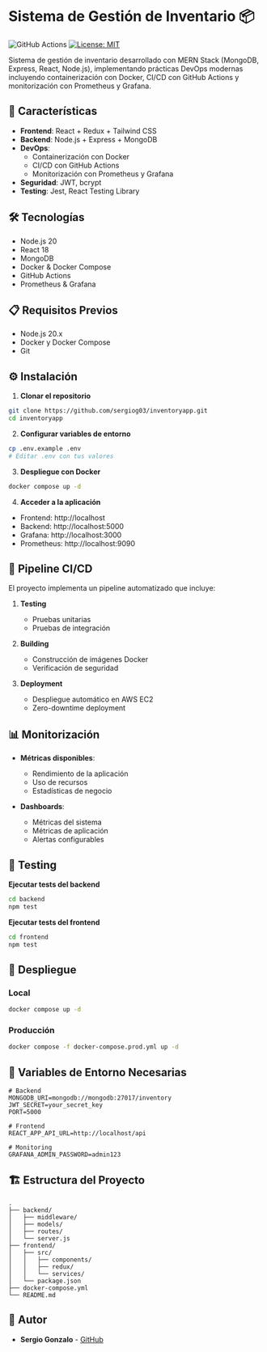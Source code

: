 # Sistema de Gestión de Inventario 📦

![GitHub Actions](https://github.com/[usuario]/[repo]/workflows/CI/CD%20Pipeline/badge.svg)
[![License: MIT](https://img.shields.io/badge/License-MIT-yellow.svg)](https://opensource.org/licenses/MIT)

Sistema de gestión de inventario desarrollado con MERN Stack (MongoDB, Express, React, Node.js), implementando prácticas DevOps modernas incluyendo containerización con Docker, CI/CD con GitHub Actions y monitorización con Prometheus y Grafana.

## 🚀 Características

- **Frontend**: React + Redux + Tailwind CSS
- **Backend**: Node.js + Express + MongoDB
- **DevOps**:
  - Containerización con Docker
  - CI/CD con GitHub Actions
  - Monitorización con Prometheus y Grafana
- **Seguridad**: JWT, bcrypt
- **Testing**: Jest, React Testing Library

## 🛠️ Tecnologías

- Node.js 20
- React 18
- MongoDB
- Docker & Docker Compose
- GitHub Actions
- Prometheus & Grafana

## 📋 Requisitos Previos

- Node.js 20.x
- Docker y Docker Compose
- Git

## ⚙️ Instalación

1. **Clonar el repositorio**
```bash
git clone https://github.com/sergiog03/inventoryapp.git
cd inventoryapp
```

2. **Configurar variables de entorno**
```bash
cp .env.example .env
# Editar .env con tus valores
```

3. **Despliegue con Docker**
```bash
docker compose up -d
```

4. **Acceder a la aplicación**
- Frontend: http://localhost
- Backend: http://localhost:5000
- Grafana: http://localhost:3000
- Prometheus: http://localhost:9090

## 🔄 Pipeline CI/CD

El proyecto implementa un pipeline automatizado que incluye:

1. **Testing**
   - Pruebas unitarias
   - Pruebas de integración

2. **Building**
   - Construcción de imágenes Docker
   - Verificación de seguridad

3. **Deployment**
   - Despliegue automático en AWS EC2
   - Zero-downtime deployment

## 📊 Monitorización

- **Métricas disponibles**:
  - Rendimiento de la aplicación
  - Uso de recursos
  - Estadísticas de negocio

- **Dashboards**:
  - Métricas del sistema
  - Métricas de aplicación
  - Alertas configurables

## 🧪 Testing

**Ejecutar tests del backend**
```bash
cd backend
npm test
```

**Ejecutar tests del frontend**
```bash
cd frontend
npm test
```

## 🚀 Despliegue

### Local
```bash
docker compose up -d
```

### Producción
```bash
docker compose -f docker-compose.prod.yml up -d
```


## 🔑 Variables de Entorno Necesarias

```env
# Backend
MONGODB_URI=mongodb://mongodb:27017/inventory
JWT_SECRET=your_secret_key
PORT=5000

# Frontend
REACT_APP_API_URL=http://localhost/api

# Monitoring
GRAFANA_ADMIN_PASSWORD=admin123
```

## 🏗️ Estructura del Proyecto

```
.
├── backend/
│   ├── middleware/
│   ├── models/
│   ├── routes/
│   └── server.js
├── frontend/
│   ├── src/
│   │   ├── components/
│   │   ├── redux/
│   │   └── services/
│   └── package.json
├── docker-compose.yml
└── README.md
```

## 👥 Autor

- **Sergio Gonzalo** - [GitHub](https://github.com/sergiog03)
